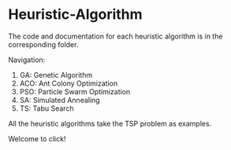 # Heuristic-Algorithm
The code and documentation for each heuristic algorithm is in the corresponding folder. 

Navigation:
1. GA:  Genetic Algorithm
2. ACO: Ant Colony Optimization
3. PSO: Particle Swarm Optimization
4. SA: Simulated Annealing
5. TS: Tabu Search

All the heuristic algorithms take the TSP problem as examples. 

Welcome to click!
